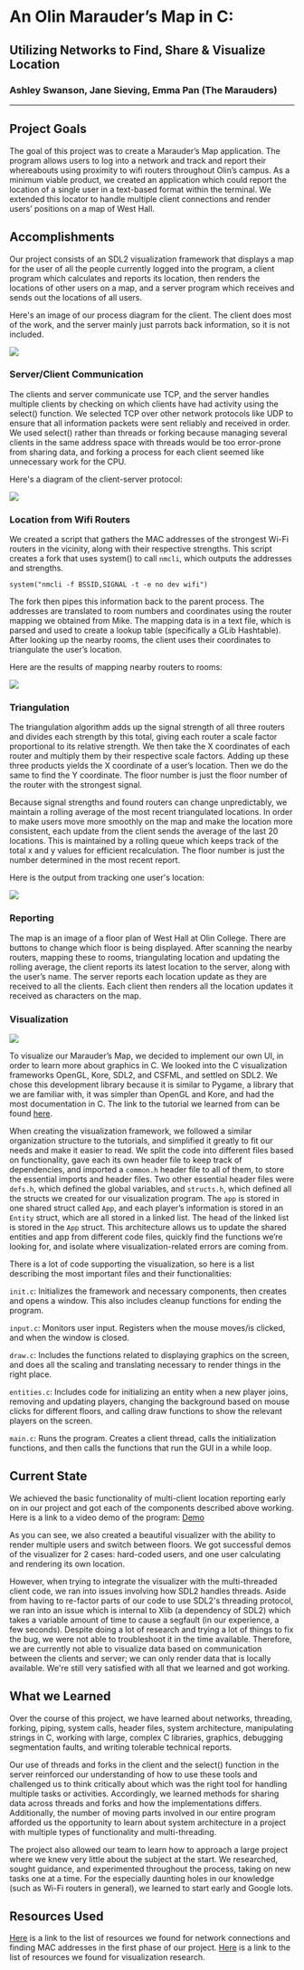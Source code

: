 # An Olin Marauder’s Map in C:
## Utilizing Networks to Find, Share & Visualize Location
### Ashley Swanson, Jane Sieving, Emma Pan (The Marauders)

---

## Project Goals

The goal of this project was to create a Marauder’s Map application. The program allows users to log into a network and track and report their whereabouts using proximity to wifi routers throughout Olin’s campus. As a minimum viable product, we created an application which could report the location of a single user in a text-based format within the terminal. We extended this locator to handle multiple client connections and render users’ positions on a map of West Hall.

## Accomplishments

Our project consists of an SDL2 visualization framework that displays a map for the user of all the people currently logged into the program, a client program which calculates and reports its location, then renders the locations of other users on a map, and a server program which receives and sends out the locations of all users.

Here's an image of our process diagram for the client. The client does most of the work, and the server mainly just parrots back information, so it is not included.

![](https://github.com/jsieving/SoftSysMarauders/blob/master/client_diagram.png)

### Server/Client Communication

The clients and server communicate use TCP, and the server handles multiple clients by checking on which clients have had activity using the select() function. We selected TCP over other network protocols like UDP to ensure that all information packets were sent reliably and received in order. We used select() rather than threads or forking because managing several clients in the same address space with threads would be too error-prone from sharing data, and forking a process for each client seemed like unnecessary work for the CPU.

Here's a diagram of the client-server protocol:

![](https://github.com/jsieving/SoftSysMarauders/blob/master/client_server_diagram.png)
<br>

### Location from Wifi Routers

We created a script that gathers the MAC addresses of the strongest Wi-Fi routers in the vicinity, along with their respective strengths. This script creates a fork that uses system() to call `nmcli`, which outputs the addresses and strengths.

`system("nmcli -f BSSID,SIGNAL -t -e no dev wifi")`

The fork then pipes this information back to the parent process. The addresses are translated to room numbers and coordinates using the router mapping we obtained from Mike. The mapping data is in a text file, which is parsed and used to create a lookup table (specifically a GLib Hashtable). After looking up the nearby rooms, the client uses their coordinates to triangulate the user’s location.

Here are the results of mapping nearby routers to rooms:

![](https://github.com/jsieving/SoftSysMarauders/blob/master/router_mapping.jpg)
<br>

### Triangulation

The triangulation algorithm adds up the signal strength of all three routers and divides each strength by this total, giving each router a scale factor proportional to its relative strength. We then take the X coordinates of each router and multiply them by their respective scale factors. Adding up these three products yields the X coordinate of a user’s location. Then we do the same to find the Y coordinate. The floor number is just the floor number of the router with the strongest signal.

Because signal strengths and found routers can change unpredictably, we maintain a rolling average of the most recent triangulated locations. In order to make users move more smoothly on the map and make the location more consistent, each update from the client sends the average of the last 20 locations. This is maintained by a rolling queue which keeps track of the total x and y values for efficient recalculation. The floor number is just the number determined in the most recent report.

Here is the output from tracking one user's location:

![](https://github.com/jsieving/SoftSysMarauders/blob/master/location_reports.jpg)
<br>

### Reporting

The map is an image of a floor plan of West Hall at Olin College. There are buttons to change which floor is being displayed. After scanning the nearby routers, mapping these to rooms, triangulating location and updating the rolling average, the client reports its latest location to the server, along with the user’s name. The server reports each location update as they are received to all the clients. Each client then renders all the location updates it received as characters on the map. <br>

### Visualization

![](https://github.com/jsieving/SoftSysMarauders/blob/master/screencap_map.png)

To visualize our Marauder’s Map, we decided to implement our own UI, in order to learn more about graphics in C. We looked into the C visualization frameworks OpenGL, Kore, SDL2, and CSFML, and settled on SDL2. We chose this development library because it is similar to Pygame, a library that we are familiar with, it was simpler than OpenGL and Kore, and had the most documentation in C. The link to the tutorial we learned from can be found [here](https://www.parallelrealities.co.uk/tutorials/#ppp). <br>

When creating the visualization framework, we followed a similar organization structure to the tutorials, and simplified it greatly to fit our needs and make it easier to read. We split the code into different files based on functionality, gave each its own header file to keep track of dependencies, and imported a `common.h` header file to all of them, to store the essential imports and header files. Two other essential header files were `defs.h`, which defined the global variables, and `structs.h`, which defined all the structs we created for our visualization program. The `app` is stored in one shared struct called `App`, and each player’s information is stored in an `Entity` struct, which are all stored in a linked list. The head of the linked list is stored in the `App` struct. This architecture allows us to update the shared entities and app from different code files, quickly find the functions we’re looking for, and isolate where visualization-related errors are coming from. <br>

There is a lot of code supporting the visualization, so here is a list describing the most important files and their functionalities:

`init.c`: Initializes the framework and necessary components, then creates and opens a window. This also includes cleanup functions for ending the program.

`input.c`: Monitors user input. Registers when the mouse moves/is clicked, and when the window is closed.

`draw.c`: Includes the functions related to displaying graphics on the screen, and does all the scaling and translating necessary to render things in the right place.

`entities.c`: Includes code for initializing an entity when a new player joins, removing and updating players, changing the background based on mouse clicks for different floors, and calling draw functions to show the relevant players on the screen.

`main.c`: Runs the program. Creates a client thread, calls the initialization functions, and then calls the functions that run the GUI in a while loop.

## Current State

We achieved the basic functionality of multi-client location reporting early on in our project and got each of the components described above working. Here is a link to a video demo of the program: [Demo](https://youtu.be/tULAqdishBw)

As you can see, we also created a beautiful visualizer with the ability to render multiple users and switch between floors. We got successful demos of the visualizer for 2 cases: hard-coded users, and one user calculating and rendering its own location.

However, when trying to integrate the visualizer with the multi-threaded client code, we ran into issues involving how SDL2 handles threads. Aside from having to re-factor parts of our code to use SDL2's threading protocol, we ran into an issue which is internal to Xlib (a dependency of SDL2) which takes a variable amount of time to cause a segfault (in our experience, a few seconds). Despite doing a lot of research and trying a lot of things to fix the bug, we were not able to troubleshoot it in the time available. Therefore, we are currently not able to visualize data based on communication between the clients and server; we can only render data that is locally available. We're still very satisfied with all that we learned and got working. <br>


## What we Learned

Over the course of this project, we have learned about networks, threading, forking, piping, system calls, header files, system architecture, manipulating strings in C, working with large, complex C libraries, graphics, debugging segmentation faults, and writing tolerable technical reports. <br>

Our use of threads and forks in the client and the select() function in the server reinforced our understanding of how to use these tools and challenged us to think critically about which was the right tool for handling multiple tasks or activities. Accordingly, we learned methods for sharing data across threads and forks and how the implementations differs. Additionally, the number of moving parts involved in our entire program afforded us the opportunity to learn about system architecture in a project with multiple types of functionality and multi-threading.

The project also allowed our team to learn how to approach a large project where we knew very little about the subject at the start. We researched, sought guidance, and experimented throughout the process, taking on new tasks one at a time. For the especially daunting holes in our knowledge (such as Wi-Fi routers in general), we learned to start early and Google lots.


## Resources Used

[Here](https://docs.google.com/document/d/1idELToCDq5wX1h-5r3yL-W4tlr2yUxLwAVgkMUuoz4s/edit?usp=sharing) is a link to the list of resources we found for network connections and finding MAC addresses in the first phase of our project.
[Here](https://docs.google.com/document/d/1Z-yXkrT_hlOyFl2hj6lLLfkZ74O_Ei0_TwBZ1cZhOnA/edit?usp=sharing) is a link to the list of resources we found for visualization research.
